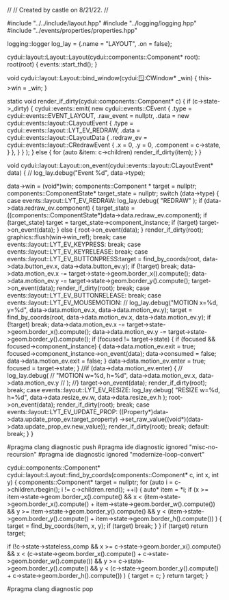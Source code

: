 //
// Created by castle on 8/21/22.
//

#include "../../include/layout.hpp"
#include "../logging/logging.hpp"
#include "../events/properties/properties.hpp"

logging::logger log_lay = {.name = "LAYOUT", .on = false};

cydui::layout::Layout::Layout(cydui::components::Component* root): root(root) {
  events::start_thd();
}

void cydui::layout::Layout::bind_window(cydui::window::CWindow* _win) {
  this->win = _win;
}

static void render_if_dirty(cydui::components::Component* c) {
  if (c->state->_dirty) {
    cydui::events::emit(
        new cydui::events::CEvent {
            .type      = cydui::events::EVENT_LAYOUT,
            .raw_event = nullptr,
            .data      = new cydui::events::layout::CLayoutEvent {
                .type = cydui::events::layout::LYT_EV_REDRAW,
                .data = cydui::events::layout::CLayoutData {
                    .redraw_ev = cydui::events::layout::CRedrawEvent {
                        .x = 0,
                        .y = 0,
                        .component = c->state,
                    }
                },
            }
        }
    );
  } else {
    for (auto &item: c->children)
      render_if_dirty(item);
  }
}

void cydui::layout::Layout::on_event(cydui::events::layout::CLayoutEvent* data) {
  //  log_lay.debug("Event %d", data->type);
  
  data->win = (void*)win;
  components::Component     * target       = nullptr;
  components::ComponentState* target_state = nullptr;
  switch (data->type) {
    case events::layout::LYT_EV_REDRAW:
      log_lay.debug(
          "REDRAW"
      );
      if (data->data.redraw_ev.component) {
        target_state = ((components::ComponentState*)data->data.redraw_ev.component);
        if (target_state)
          target     = target_state->component_instance;
        if (target)
          target->on_event(data);
      } else {
        root->on_event(data);
      }
      render_if_dirty(root);
      graphics::flush(win->win_ref);
      break;
    case events::layout::LYT_EV_KEYPRESS: break;
    case events::layout::LYT_EV_KEYRELEASE: break;
    case events::layout::LYT_EV_BUTTONPRESS:target = find_by_coords(root, data->data.button_ev.x, data->data.button_ev.y);
      if (!target)
        break;
      data->data.motion_ev.x -= target->state->geom.border_x().compute();
      data->data.motion_ev.y -= target->state->geom.border_y().compute();
      target->on_event(data);
      render_if_dirty(root);
      break;
    case events::layout::LYT_EV_BUTTONRELEASE: break;
    case events::layout::LYT_EV_MOUSEMOTION:
      //      log_lay.debug("MOTION x=%d, y=%d", data->data.motion_ev.x, data->data.motion_ev.y);
      target = find_by_coords(root, data->data.motion_ev.x, data->data.motion_ev.y);
      if (!target)
        break;
      data->data.motion_ev.x -= target->state->geom.border_x().compute();
      data->data.motion_ev.y -= target->state->geom.border_y().compute();
      if (focused != target->state) {
        if (focused && focused->component_instance) {
          data->data.motion_ev.exit = true;
          focused->component_instance->on_event(data);
          data->consumed            = false;
          data->data.motion_ev.exit = false;
        }
        data->data.motion_ev.enter = true;
        focused = target->state;
      }
      //if (data->data.motion_ev.enter) {
      //  log_lay.debug(
      //      "MOTION w=%d, h=%d", data->data.motion_ev.x, data->data.motion_ev.y
      //  );
      //}
      target->on_event(data);
      render_if_dirty(root);
      break;
    case events::layout::LYT_EV_RESIZE:
      log_lay.debug(
          "RESIZE w=%d, h=%d", data->data.resize_ev.w, data->data.resize_ev.h
      );
      root->on_event(data);
      render_if_dirty(root);
      break;
    case events::layout::LYT_EV_UPDATE_PROP:
      ((Property*)data->data.update_prop_ev.target_property)
          ->set_raw_value((void*)(data->data.update_prop_ev.new_value));
      render_if_dirty(root);
      break;
    default: break;
  }
}

#pragma clang diagnostic push
#pragma ide diagnostic ignored "misc-no-recursion"
#pragma ide diagnostic ignored "modernize-loop-convert"

cydui::components::Component* cydui::layout::Layout::find_by_coords(components::Component* c, int x, int y) {
  components::Component* target = nullptr;
  for (auto i = c->children.rbegin(); i != c->children.rend(); ++i) {
    auto* item = *i;
    if (x >= item->state->geom.border_x().compute()
        && x < (item->state->geom.border_x().compute() + item->state->geom.border_w().compute())
        && y >= item->state->geom.border_y().compute()
        && y < (item->state->geom.border_y().compute() + item->state->geom.border_h().compute())
        ) {
      target = find_by_coords(item, x, y);
      if (target)
        break;
    }
  }
  if (target)
    return target;
  
  if (!c->state->stateless_comp && x >= c->state->geom.border_x().compute()
      && x < (c->state->geom.border_x().compute() + c->state->geom.border_w().compute())
      && y >= c->state->geom.border_y().compute()
      && y < (c->state->geom.border_y().compute() + c->state->geom.border_h().compute())
      ) {
    target = c;
  }
  return target;
}

#pragma clang diagnostic pop
